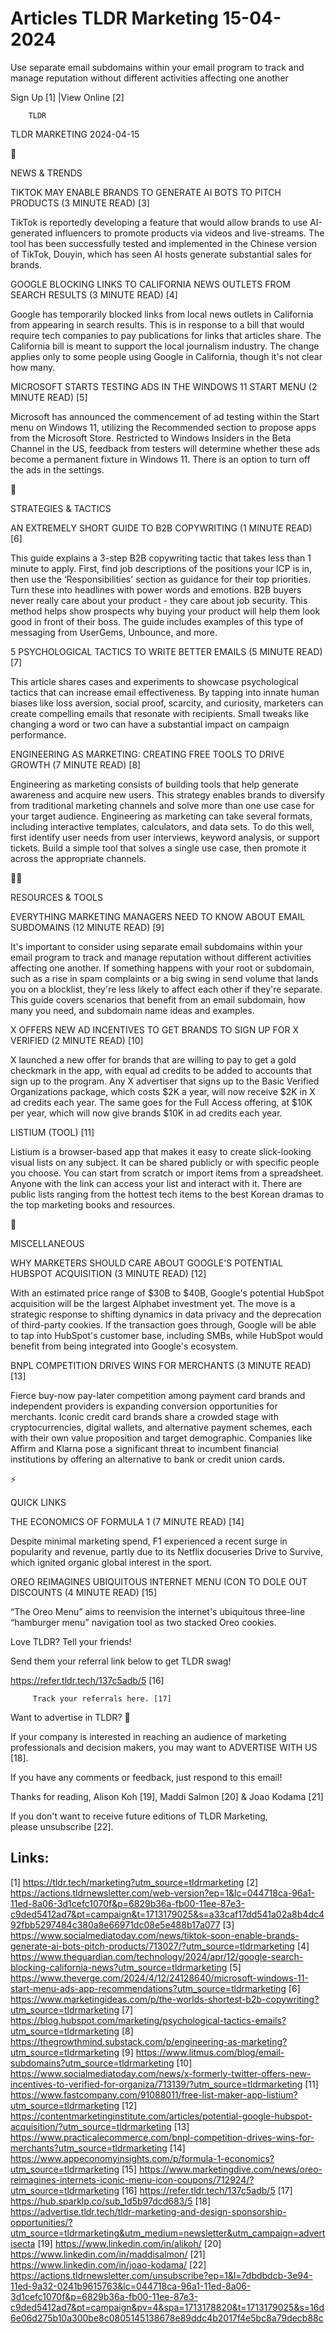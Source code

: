 # Articles TLDR Marketing 15-04-2024

Use separate email subdomains within your email program to track and
manage reputation without different activities affecting one another 


 Sign Up [1] |View Online [2] 

		TLDR 

TLDR MARKETING 2024-04-15

📱 

NEWS & TRENDS

 TIKTOK MAY ENABLE BRANDS TO GENERATE AI BOTS TO PITCH PRODUCTS (3
MINUTE READ) [3] 

 TikTok is reportedly developing a feature that would allow brands to
use AI-generated influencers to promote products via videos and
live-streams. The tool has been successfully tested and implemented in
the Chinese version of TikTok, Douyin, which has seen AI hosts
generate substantial sales for brands. 

 GOOGLE BLOCKING LINKS TO CALIFORNIA NEWS OUTLETS FROM SEARCH RESULTS
(3 MINUTE READ) [4] 

 Google has temporarily blocked links from local news outlets in
California from appearing in search results. This is in response to a
bill that would require tech companies to pay publications for links
that articles share. The California bill is meant to support the local
journalism industry. The change applies only to some people using
Google in California, though it's not clear how many. 

 MICROSOFT STARTS TESTING ADS IN THE WINDOWS 11 START MENU (2 MINUTE
READ) [5] 

 Microsoft has announced the commencement of ad testing within the
Start menu on Windows 11, utilizing the Recommended section to propose
apps from the Microsoft Store. Restricted to Windows Insiders in the
Beta Channel in the US, feedback from testers will determine whether
these ads become a permanent fixture in Windows 11. There is an option
to turn off the ads in the settings. 

🚀 

STRATEGIES & TACTICS

 AN EXTREMELY SHORT GUIDE TO B2B COPYWRITING (1 MINUTE READ) [6] 

 This guide explains a 3-step B2B copywriting tactic that takes less
than 1 minute to apply. First, find job descriptions of the positions
your ICP is in, then use the ‘Responsibilities' section as guidance
for their top priorities. Turn these into headlines with power words
and emotions. B2B buyers never really care about your product - they
care about job security. This method helps show prospects why buying
your product will help them look good in front of their boss. The
guide includes examples of this type of messaging from UserGems,
Unbounce, and more. 

 5 PSYCHOLOGICAL TACTICS TO WRITE BETTER EMAILS (5 MINUTE READ) [7] 

 This article shares cases and experiments to showcase psychological
tactics that can increase email effectiveness. By tapping into innate
human biases like loss aversion, social proof, scarcity, and
curiosity, marketers can create compelling emails that resonate with
recipients. Small tweaks like changing a word or two can have a
substantial impact on campaign performance. 

 ENGINEERING AS MARKETING: CREATING FREE TOOLS TO DRIVE GROWTH (7
MINUTE READ) [8] 

 Engineering as marketing consists of building tools that help
generate awareness and acquire new users. This strategy enables brands
to diversify from traditional marketing channels and solve more than
one use case for your target audience. Engineering as marketing can
take several formats, including interactive templates, calculators,
and data sets. To do this well, first identify user needs from user
interviews, keyword analysis, or support tickets. Build a simple tool
that solves a single use case, then promote it across the appropriate
channels. 

🧑‍💻 

RESOURCES & TOOLS

 EVERYTHING MARKETING MANAGERS NEED TO KNOW ABOUT EMAIL SUBDOMAINS (12
MINUTE READ) [9] 

 It's important to consider using separate email subdomains within
your email program to track and manage reputation without different
activities affecting one another. If something happens with your root
or subdomain, such as a rise in spam complaints or a big swing in send
volume that lands you on a blocklist, they're less likely to affect
each other if they're separate. This guide covers scenarios that
benefit from an email subdomain, how many you need, and subdomain name
ideas and examples. 

 X OFFERS NEW AD INCENTIVES TO GET BRANDS TO SIGN UP FOR X VERIFIED (2
MINUTE READ) [10] 

 X launched a new offer for brands that are willing to pay to get a
gold checkmark in the app, with equal ad credits to be added to
accounts that sign up to the program. Any X advertiser that signs up
to the Basic Verified Organizations package, which costs $2K a year,
will now receive $2K in X ad credits each year. The same goes for the
Full Access offering, at $10K per year, which will now give brands
$10K in ad credits each year. 

 LISTIUM (TOOL) [11] 

 Listium is a browser-based app that makes it easy to create
slick-looking visual lists on any subject. It can be shared publicly
or with specific people you choose. You can start from scratch or
import items from a spreadsheet. Anyone with the link can access your
list and interact with it. There are public lists ranging from the
hottest tech items to the best Korean dramas to the top marketing
books and resources. 

🎁 

MISCELLANEOUS

 WHY MARKETERS SHOULD CARE ABOUT GOOGLE'S POTENTIAL HUBSPOT
ACQUISITION (3 MINUTE READ) [12] 

 With an estimated price range of $30B to $40B, Google's potential
HubSpot acquisition will be the largest Alphabet investment yet. The
move is a strategic response to shifting dynamics in data privacy and
the deprecation of third-party cookies. If the transaction goes
through, Google will be able to tap into HubSpot's customer base,
including SMBs, while HubSpot would benefit from being integrated into
Google's ecosystem. 

 BNPL COMPETITION DRIVES WINS FOR MERCHANTS (3 MINUTE READ) [13] 

 Fierce buy-now pay-later competition among payment card brands and
independent providers is expanding conversion opportunities for
merchants. Iconic credit card brands share a crowded stage with
cryptocurrencies, digital wallets, and alternative payment schemes,
each with their own value proposition and target demographic.
Companies like Affirm and Klarna pose a significant threat to
incumbent financial institutions by offering an alternative to bank or
credit union cards. 

⚡ 

QUICK LINKS

 THE ECONOMICS OF FORMULA 1 (7 MINUTE READ) [14] 

 Despite minimal marketing spend, F1 experienced a recent surge in
popularity and revenue, partly due to its Netflix docuseries Drive to
Survive, which ignited organic global interest in the sport. 

 OREO REIMAGINES UBIQUITOUS INTERNET MENU ICON TO DOLE OUT DISCOUNTS
(4 MINUTE READ) [15] 

 “The Oreo Menu” aims to reenvision the internet's ubiquitous
three-line “hamburger menu” navigation tool as two stacked Oreo
cookies. 

Love TLDR? Tell your friends!

 Send them your referral link below to get TLDR swag! 

 https://refer.tldr.tech/137c5adb/5 [16] 

		 Track your referrals here. [17] 

Want to advertise in TLDR? 📰

 If your company is interested in reaching an audience of marketing
professionals and decision makers, you may want to ADVERTISE WITH US
[18]. 

 If you have any comments or feedback, just respond to this email! 

Thanks for reading, 
Alison Koh [19], Maddi Salmon [20] & Joao Kodama [21] 

If you don't want to receive future editions of TLDR Marketing,
please unsubscribe [22]. 

 

Links:
------
[1] https://tldr.tech/marketing?utm_source=tldrmarketing
[2] https://actions.tldrnewsletter.com/web-version?ep=1&lc=044718ca-96a1-11ed-8a06-3d1cefc1070f&p=6829b36a-fb00-11ee-87e3-c9ded5412ad7&pt=campaign&t=1713179025&s=a33caf17dd541a02a8b4dc492fbb5297484c380a8e66971dc08e5e488b17a077
[3] https://www.socialmediatoday.com/news/tiktok-soon-enable-brands-generate-ai-bots-pitch-products/713027/?utm_source=tldrmarketing
[4] https://www.theguardian.com/technology/2024/apr/12/google-search-blocking-california-news?utm_source=tldrmarketing
[5] https://www.theverge.com/2024/4/12/24128640/microsoft-windows-11-start-menu-ads-app-recommendations?utm_source=tldrmarketing
[6] https://www.marketingideas.com/p/the-worlds-shortest-b2b-copywriting?utm_source=tldrmarketing
[7] https://blog.hubspot.com/marketing/psychological-tactics-emails?utm_source=tldrmarketing
[8] https://thegrowthmind.substack.com/p/engineering-as-marketing?utm_source=tldrmarketing
[9] https://www.litmus.com/blog/email-subdomains?utm_source=tldrmarketing
[10] https://www.socialmediatoday.com/news/x-formerly-twitter-offers-new-incentives-to-verified-for-organiza/713139/?utm_source=tldrmarketing
[11] https://www.fastcompany.com/91088011/free-list-maker-app-listium?utm_source=tldrmarketing
[12] https://contentmarketinginstitute.com/articles/potential-google-hubspot-acquisition/?utm_source=tldrmarketing
[13] https://www.practicalecommerce.com/bnpl-competition-drives-wins-for-merchants?utm_source=tldrmarketing
[14] https://www.appeconomyinsights.com/p/formula-1-economics?utm_source=tldrmarketing
[15] https://www.marketingdive.com/news/oreo-reimagines-internets-iconic-menu-icon-coupons/712924/?utm_source=tldrmarketing
[16] https://refer.tldr.tech/137c5adb/5
[17] https://hub.sparklp.co/sub_1d5b97dcd683/5
[18] https://advertise.tldr.tech/tldr-marketing-and-design-sponsorship-opportunities/?utm_source=tldrmarketing&utm_medium=newsletter&utm_campaign=advertisecta
[19] https://www.linkedin.com/in/alikoh/
[20] https://www.linkedin.com/in/maddisalmon/
[21] https://www.linkedin.com/in/joao-kodama/
[22] https://actions.tldrnewsletter.com/unsubscribe?ep=1&l=7dbdbdcb-3e94-11ed-9a32-0241b9615763&lc=044718ca-96a1-11ed-8a06-3d1cefc1070f&p=6829b36a-fb00-11ee-87e3-c9ded5412ad7&pt=campaign&pv=4&spa=1713178820&t=1713179025&s=16d6e06d275b10a300be8c0805145138678e89ddc4b2017f4e5bc8a79decb88c